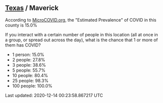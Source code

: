 
## [Texas](/united-states/texas) / Maverick

According to [MicroCOVID.org](http://microcovid.org),
the "Estimated Prevalence" of COVID in this county is 15.0%

If you interact with a certain number of people in this location
(all at once in a group, or spread out across the day), what is the chance that
1 or more of them has COVID?

- 1 person: 15.0%
- 2 people: 27.8%
- 3 people: 38.6%
- 5 people: 55.7%
- 10 people: 80.4%
- 25 people: 98.3%
- 100 people: 100.0%

Last updated: 2020-12-14 00:23:58.867217 UTC

